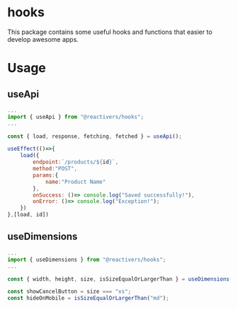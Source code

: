 # hooks

This package contains some useful hooks and functions that easier to develop awesome apps.

# Usage

## useApi
```js
...
import { useApi } from "@reactivers/hooks";
...

const { load, response, fetching, fetched } = useApi();

useEffect(()=>{
    load({
        endpoint:`/products/${id}`,
        method:"POST",
        params:{
            name:"Product Name"
        },
        onSuccess: ()=> console.log("Saved successfully!"),
        onError: ()=> console.log("Exception!");
    })
},[load, id])
```

## useDimensions

```js
...
import { useDimensions } from "@reactivers/hooks";
...

const { width, height, size, isSizeEqualOrLargerThan } = useDimensions();

const showCancelButton = size === "xs";
const hideOnMobile = isSizeEqualOrLargerThan("md");
```
